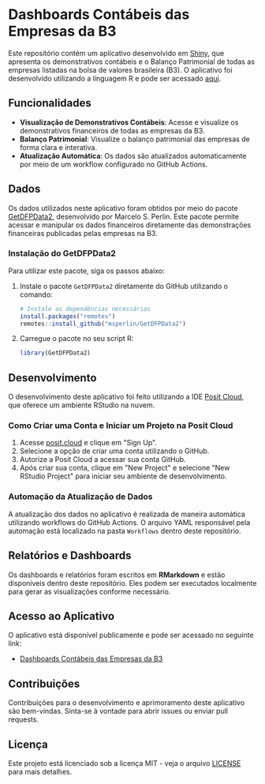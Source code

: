# Dashboards Contábeis das Empresas da B3

Este repositório contém um aplicativo desenvolvido em [Shiny](https://shiny.rstudio.com/), que apresenta os demonstrativos contábeis e o Balanço Patrimonial de todas as empresas listadas na bolsa de valores brasileira (B3). O aplicativo foi desenvolvido utilizando a linguagem R e pode ser acessado [aqui](https://leovnoliveira.shinyapps.io/dashsdabolsa/).

## Funcionalidades

- **Visualização de Demonstrativos Contábeis**: Acesse e visualize os demonstrativos financeiros de todas as empresas da B3.
- **Balanço Patrimonial**: Visualize o balanço patrimonial das empresas de forma clara e interativa.
- **Atualização Automática**: Os dados são atualizados automaticamente por meio de um workflow configurado no GitHub Actions.

## Dados

Os dados utilizados neste aplicativo foram obtidos por meio do pacote [GetDFPData2](https://github.com/msperlin/GetDFPData2), desenvolvido por Marcelo S. Perlin. Este pacote permite acessar e manipular os dados financeiros diretamente das demonstrações financeiras publicadas pelas empresas na B3.

### Instalação do GetDFPData2

Para utilizar este pacote, siga os passos abaixo:

1. Instale o pacote `GetDFPData2` diretamente do GitHub utilizando o comando:

    ```r
    # Instale as dependências necessárias
    install.packages("remotes")
    remotes::install_github("msperlin/GetDFPData2")
    ```

2. Carregue o pacote no seu script R:

    ```r
    library(GetDFPData2)
    ```

## Desenvolvimento

O desenvolvimento deste aplicativo foi feito utilizando a IDE [Posit Cloud](https://posit.cloud/), que oferece um ambiente RStudio na nuvem.

### Como Criar uma Conta e Iniciar um Projeto na Posit Cloud

1. Acesse [posit.cloud](https://posit.cloud/) e clique em "Sign Up".
2. Selecione a opção de criar uma conta utilizando o GitHub.
3. Autorize a Posit Cloud a acessar sua conta GitHub.
4. Após criar sua conta, clique em "New Project" e selecione "New RStudio Project" para iniciar seu ambiente de desenvolvimento.

### Automação da Atualização de Dados

A atualização dos dados no aplicativo é realizada de maneira automática utilizando workflows do GitHub Actions. O arquivo YAML responsável pela automação está localizado na pasta `Workflows` dentro deste repositório.

## Relatórios e Dashboards

Os dashboards e relatórios foram escritos em **RMarkdown** e estão disponíveis dentro deste repositório. Eles podem ser executados localmente para gerar as visualizações conforme necessário.

## Acesso ao Aplicativo

O aplicativo está disponível publicamente e pode ser acessado no seguinte link:

- [Dashboards Contábeis das Empresas da B3](https://leovnoliveira.shinyapps.io/dashsdabolsa/)

## Contribuições

Contribuições para o desenvolvimento e aprimoramento deste aplicativo são bem-vindas. Sinta-se à vontade para abrir issues ou enviar pull requests.

## Licença

Este projeto está licenciado sob a licença MIT - veja o arquivo [LICENSE](LICENSE) para mais detalhes.

